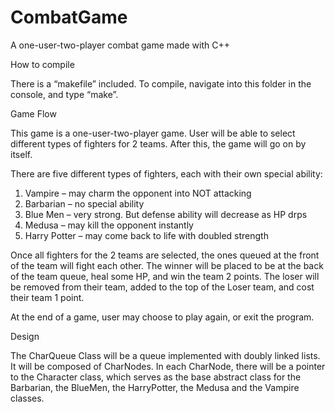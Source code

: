 # CombatGame
A one-user-two-player combat game made with C++


How to compile

There is a “makefile” included. 
To compile, navigate into this folder in the console, and type “make”.

Game Flow

This game is a one-user-two-player game. User will be able to select different types of fighters for 2 teams. After this, the game will go on by itself.

There are five different types of fighters, each with their own special ability:
1.	Vampire – may charm the opponent into NOT attacking
2.	Barbarian – no special ability
3.	Blue Men – very strong. But defense ability will decrease as HP drps
4.	Medusa – may kill the opponent instantly
5.	Harry Potter – may come back to life with doubled strength

Once all fighters for the 2 teams are selected, the ones queued at the front of the team will fight each other. The winner will be placed to be at the back of the team queue, heal some HP, and win the team 2 points. The loser will be removed from their team, added to the top of the Loser team, and cost their team 1 point.

At the end of a game, user may choose to play again, or exit the program.

Design

The CharQueue Class will be a queue implemented with doubly linked lists. It will be composed of CharNodes. In each CharNode, there will be a pointer to the Character class, which serves as the base abstract class for the Barbarian, the BlueMen, the HarryPotter, the Medusa and the Vampire classes.
